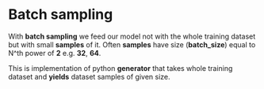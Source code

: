 # Batch sampling

With **batch sampling** we feed our model not with the whole training dataset but with small **samples** of it.
Often **samples** have size (**batch_size**) equal to N^th power of **2** e.g. **32**, **64**.

This is implementation of python **generator** that takes whole training dataset and **yields** dataset samples of given size.
